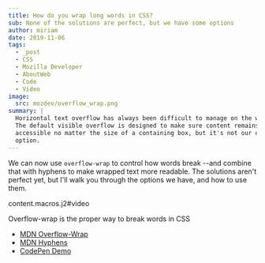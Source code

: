 ```yaml
---
title: How do you wrap long words in CSS?
sub: None of the solutions are perfect, but we have some options
author: miriam
date: 2019-11-06
tags:
  - _post
  - CSS
  - Mozilla Developer
  - AboutWeb
  - Code
  - Video
image:
  src: mozdev/overflow_wrap.png
summary: |
  Horizontal text overflow has always been difficult to manage on the web.
  The default visible overflow is designed to make sure content remains
  accessible no matter the size of a containing box, but it's not our only
  option.
---
```


We can now use `overflow-wrap` to control how words break --and combine
that with hyphens to make wrapped text more readable. The solutions
aren't perfect yet, but I'll walk you through the options we have, and
how to use them.

content.macros.j2\#video

Overflow-wrap is the proper way to break words in CSS

-   [MDN Overflow-Wrap]
-   [MDN Hyphens]
-   [CodePen Demo]

  [MDN Overflow-Wrap]: https://developer.mozilla.org/en-US/docs/Web/CSS/overflow-wrap
  [MDN Hyphens]: https://developer.mozilla.org/en-US/docs/Web/CSS/hyphens
  [CodePen Demo]: https://codepen.io/mirisuzanne/pen/GRKoxXY
